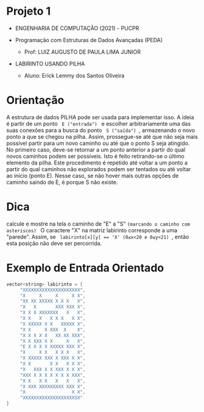 # Projeto 1

- ENGENHARIA DE COMPUTAÇÃO (2021) - PUCPR
- Programação com Estruturas de Dados Avançadas (PEDA)
  - Prof: LUIZ AUGUSTO DE PAULA LIMA JUNIOR

- LABIRINTO USANDO PILHA
  - Aluno: Erick Lemmy dos Santos Oliveira


# Orientação
<p> 
A estrutura de dados PILHA pode ser usada para implementar isso.          
A ideia é partir de um ponto <code> E ("entrada") </code> e escolher arbitrariamente uma das suas conexões para a   
busca do ponto <code> S ("saída") </code>, armazenando o novo ponto a que se chegou na pilha.   
Assim, prossegue-se até que não seja mais possível partir para um novo caminho ou até que o ponto S   
seja atingido. No primeiro caso, deve-se retornar a um ponto anterior a partir do qual novos caminhos   
podem ser possíveis. Isto é feito retirando-se o último elemento da pilha.   
Este procedimento é repetido até voltar a um ponto a partir do qual caminhos não explorados podem ser   
tentados ou até voltar ao início (ponto E).     
Nesse caso, se não hover mais outras opções de caminho saindo de E, é porque S não existe.  
</p>

# Dica
<p>
calcule e mostre na tela o caminho de "E" a "S" <code>(marcando o caminho com asteriscos) </code>
O caractere "X" na matriz labirinto corresponde a uma "parede".            
Assim, se <code> labirinto[x][y] == 'X' (0≤x<20 e 0≤y<21) </code>, então esta posição não deve ser percorrida. 
</p>

# Exemplo de Entrada Orientado
~~~cpp
vector<string> labirinto = {
     "XXXXXXXXXXXXXXXXXXXXX",
     "X     X     X     X X",
     "XX XX XXXXX X X X   X",
     "X   X       XXX XXX X",
     "X X X XXXXXXX   X   X",
     "X X   X   X X X   X X",
     "X XXXXX X X   XXXXX X",
     "X X     X XXX  X    X",
     "X X X X X   XX XX XXX",
     "X X XXX X X     X   X",
     "E X X X X XXXXX XXX X",
     "X     X X   X X X   X",
     "X XXXXX XXX X XXX X X",
     "X X       X X   X X X",
     "X   XXX X X XXX X X X",
     "XXX X X X X X X X XXX",
     "X X   X X   X   X   X",
     "X XXX XXXXXXXXX XXX X",
     "X                 X X",
     "XXXXXXXXXXXXXXXXXXXSX"
}
